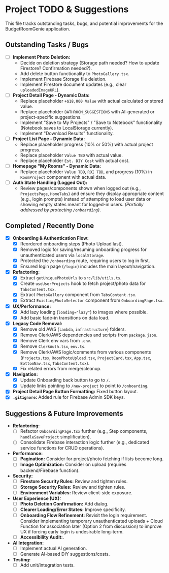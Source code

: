 # Project TODO & Suggestions

This file tracks outstanding tasks, bugs, and potential improvements for the BudgetRoomGenie application.

## Outstanding Tasks / Bugs

- [ ] **Implement Photo Deletion:** 
    - Decide on deletion strategy (Storage path needed? How to update Firestore? Confirmation needed?).
    - Add delete button functionality to `PhotoGallery.tsx`.
    - Implement Firebase Storage file deletion.
    - Implement Firestore document updates (e.g., clear `uploadedImageURL`).
- [ ] **Project Detail Page - Dynamic Data:**
    - Replace placeholder `+$18,000 Value` with actual calculated or stored value.
    - Replace placeholder `BATHROOM_SUGGESTIONS` with AI-generated or project-specific suggestions.
    - Implement "Save to My Projects" / "Save to Notebook" functionality (Notebook saves to LocalStorage currently).
    - Implement "Download Results" functionality.
- [ ] **Project List Page - Dynamic Data:**
    - Replace placeholder progress (10% or 50%) with actual project progress.
    - Replace placeholder `Value TBD` with actual value.
    - Replace placeholder `Est. DIY Cost` with actual cost.
- [ ] **Homepage "My Rooms" - Dynamic Data:**
    - Replace placeholder `Value TBD`, `ROI TBD`, and progress (10%) in `RoomProject` component with actual data.
- [ ] **Auth State Handling (Logged Out):**
    - Review pages/components shown when logged out (e.g., `ProjectsPage`, `HomeTabs`) and ensure they display appropriate content (e.g., login prompts) instead of attempting to load user data or showing empty states meant for logged-in users. *(Partially addressed by protecting `/onboarding`)*.

## Completed / Recently Done

- [x] **Onboarding & Authentication Flow:**
    - [x] Reordered onboarding steps (Photo Upload last).
    - [x] Removed logic for saving/resuming onboarding progress for unauthenticated users via `localStorage`.
    - [x] Protected the `/onboarding` route, requiring users to log in first.
    - [x] Ensured login page (`/login`) includes the main layout/navigation.
- [x] **Refactoring:**
    - [x] Extract `getUniquePhotoUrls` to `src/lib/utils.ts`.
    - [x] Create `useUserProjects` hook to fetch project/photo data for `TabsContent.tsx`.
    - [x] Extract `PhotoGallery` component from `TabsContent.tsx`.
    - [x] Extract `ExistingPhotoSelector` component from `OnboardingPage.tsx`.
- [x] **UX/Performance:**
    - [x] Add lazy loading (`loading="lazy"`) to images where possible.
    - [x] Add basic fade-in transitions on data load.
- [x] **Legacy Code Removal:**
    - [x] Remove old AWS (`lambda`, `infrastructure`) folders.
    - [x] Remove Clerk/AWS dependencies and scripts from `package.json`.
    - [x] Remove Clerk env vars from `.env`.
    - [x] Remove `ClerkAuth.tsx`, `env.ts`.
    - [x] Remove Clerk/AWS logic/comments from various components (`Projects.tsx`, `RoomPhotoUpload.tsx`, `ProjectCard.tsx`, `App.tsx`, `BottomNav.tsx`, `TabsContent.tsx`).
    - [x] Fix related errors from merge/cleanup.
- [x] **Navigation:**
    - [x] Update Onboarding back button to go to `/`.
    - [x] Update links pointing to `/new-project` to point to `/onboarding`.
- [x] **Project Detail Page Button Formatting:** Fixed button layout.
- [x] **`.gitignore`:** Added rule for Firebase Admin SDK keys.

## Suggestions & Future Improvements

- **Refactoring:**
    - [ ] Refactor `OnboardingPage.tsx` further (e.g., Step components, `handleSaveProject` simplification).
    - [ ] Consolidate Firebase interaction logic further (e.g., dedicated service functions for CRUD operations).
- **Performance:**
    - [ ] **Pagination:** Consider for project/photo fetching if lists become long.
    - [ ] **Image Optimization:** Consider on upload (requires backend/Firebase function).
- **Security:**
    - [ ] **Firestore Security Rules:** Review and tighten rules.
    - [ ] **Storage Security Rules:** Review and tighten rules.
    - [ ] **Environment Variables:** Review client-side exposure.
- **User Experience (UX):**
    - [ ] **Photo Deletion Confirmation:** Add dialog.
    - [ ] **Clearer Loading/Error States:** Improve specificity.
    - [ ] **Onboarding Flow Refinement:** Revisit the login requirement. Consider implementing temporary unauthenticated uploads + Cloud Function for association later (Option 2 from discussion) to improve UX if forcing early login is undesirable long-term.
    - [ ] **Accessibility Audit:**.
- **AI Integration:**
    - [ ] Implement actual AI generation.
    - [ ] Generate AI-based DIY suggestions/costs.
- **Testing:**
    - [ ] Add unit/integration tests. 
